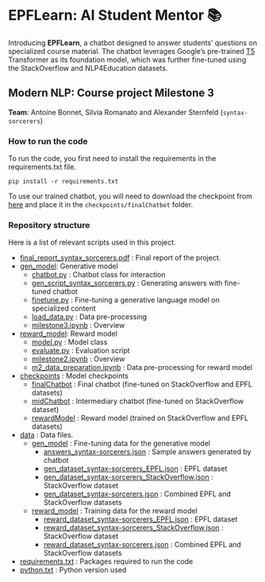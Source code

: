 # **EPFLearn: AI Student Mentor** 📚

Introducing **EPFLearn**, a chatbot designed to answer students’ questions on specialized course material. The chatbot leverages Google’s pre-trained [T5](https://ai.googleblog.com/2020/02/exploring-transfer-learning-with-t5.html) Transformer as its foundation model, which was further fine-tuned using the StackOverflow and NLP4Education datasets.
## **Modern NLP: Course project Milestone 3**

**Team**: Antoine Bonnet, Silvia Romanato and Alexander Sternfeld (`syntax-sorcerers`)
### How to run the code

To run the code, you first need to install the requirements in the requirements.txt file.

`` pip install -r requirements.txt ``

To use our trained chatbot, you will need to download the checkpoint from [here](https://drive.google.com/drive/folders/1-8UEI-sMrCNwjiC6MENCPZZBwQhkGMdh?usp=share_link) and place it in the `checkpoints/finalChatbot` folder.

### Repository structure

Here is a list of relevant scripts used in this project. 

* [final_report_syntax_sorcerers.pdf](./final_report_syntax_sorcerers.pdf) : Final report of the project.
* [gen_model](./gen_model): Generative model
   * [chatbot.py](./gen_model/chatbot.py) : Chatbot class for interaction
   * [gen_script_syntax_sorcerers.py](./gen_model/gen_script_syntax_sorcerers.py) : Generating answers with fine-tuned chatbot
   * [finetune.py](./gen_model/finetune.py) : Fine-tuning a generative language model on specialized content
   * [load_data.py](./gen_model/load_data.py) : Data pre-processing
   * [milestone3.ipynb](./gen_model/milestone3.ipynb) : Overview
 * [reward_model](./reward_model): Reward model
   * [model.py](./reward_model/model.py) : Model class
   * [evaluate.py](./reward_model/evaluate.py) : Evaluation script
   * [milestone2.ipynb](./reward_model/milestone2.ipynb) : Overview
   * [m2_data_preparation.ipynb](./reward_model/m2_data_preparation.ipynb) : Data pre-processing for reward model
 * [checkpoints](./checkpoints) : Model checkpoints
    * [finalChatbot](./checkpoints/finalChatbot) : Final chatbot (fine-tuned on StackOverflow and EPFL datasets) 
    * [midChatbot](./checkpoints/midChatbot) : Intermediary chatbot (fine-tuned on StackOverflow dataset)
    * [rewardModel](./checkpoints/rewardModel) : Reward model (trained on StackOverflow and EPFL datasets)
 * [data](./data) : Data files. 
   * [gen_model](./data/gen_model) : Fine-tuning data for the generative model
     * [answers_syntax-sorcerers.json](./data/gen_model/answers_syntax-sorcerers.json) : Sample answers generated by chatbot
     * [gen_dataset_syntax-sorcerers_EPFL.json](./data/gen_model/gen_dataset_syntax-sorcerers_EPFL.json) : EPFL dataset
     * [gen_dataset_syntax-sorcerers_StackOverflow.json](./data/gen_model/gen_dataset_syntax-sorcerers_StackOverflow.json) : StackOverflow dataset
     * [gen_dataset_syntax-sorcerers.json](./data/gen_model/gen_dataset_syntax-sorcerers.json) : Combined EPFL and StackOverflow datasets
   * [reward_model](./data/reward_model) : Training data for the reward model
     * [reward_dataset_syntax-sorcerers_EPFL.json](./data/reward_model/reward_dataset_syntax-sorcerers_EPFL.json) : EPFL dataset
     * [reward_dataset_syntax-sorcerers_StackOverflow.json](./data/reward_model/reward_dataset_syntax-sorcerers_StackOverflow.json) : StackOverflow dataset
     * [reward_dataset_syntax-sorcerers.json](./data/reward_model/reward_dataset_syntax-sorcerers.json) : Combined EPFL and StackOverflow datasets
 * [requirements.txt](./requirements.txt) : Packages required to run the code
 * [python.txt](./python.txt) : Python version used
